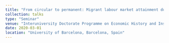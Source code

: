 ```yaml
---
title: "From circular to permanent: Migrant labour market attainment during the Spanish tourism boom, the Balearic Islands, 1959-73"
collection: talks
type: "Seminar"
venue: "Interuniversity Doctorate Programme on Economic History and Institutions"
date: 2020-03-01
location: "University of Barcelona, Barcelona, Spain"
---
```


